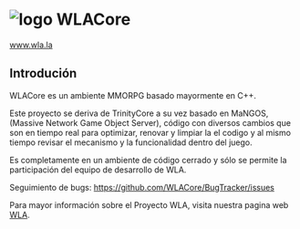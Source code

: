 # ![logo](http://www2.wla.la/wp-content/uploads/2014/02/logo_site.png) WLACore
www.wla.la

## Introdución

WLACore es un ambiente  MMORPG basado mayormente en C++.

Este proyecto se deriva de TrinityCore a su vez basado en MaNGOS, (Massive Network Game Object Server), código con diversos cambios que son en tiempo real para optimizar, renovar y limpiar la el codigo y al mismo tiempo revisar el mecanismo y la funcionalidad dentro del juego.

Es completamente en un ambiente de código cerrado y sólo se permite la participación del equipo de desarrollo de WLA.

Seguimiento de bugs: https://github.com/WLACore/BugTracker/issues

Para mayor información sobre el Proyecto WLA, visita nuestra pagina web
[WLA](http://www.wla.la).

